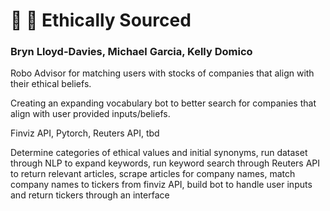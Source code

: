 # :gem: :raised_hands: Ethically Sourced

### Bryn Lloyd-Davies, Michael Garcia, Kelly Domico

Robo Advisor for matching users with stocks of companies that align with their ethical beliefs.

Creating an expanding vocabulary bot to better search for companies that align with user provided inputs/beliefs. 

Finviz API, Pytorch, Reuters API, tbd

Determine categories of ethical values and initial synonyms, run dataset through NLP to expand keywords, run keyword search through Reuters API to return relevant articles, scrape articles for company names, match company names to tickers from finviz API, build bot to handle user inputs and return tickers through an interface
